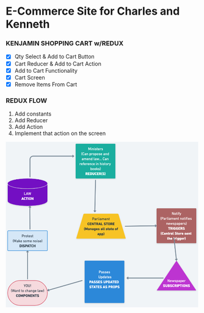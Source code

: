 # E-Commerce Site for Charles and Kenneth

### KENJAMIN SHOPPING CART w/REDUX

- [x] Qty Select & Add to Cart Button
- [x] Cart Reducer & Add to Cart Action
- [x] Add to Cart Functionality
- [x] Cart Screen
- [x] Remove Items From Cart

### REDUX FLOW

1. Add constants
2. Add Reducer
3. Add Action
4. Implement that action on the screen

![REDUX FLOW](./REDUX.png)
